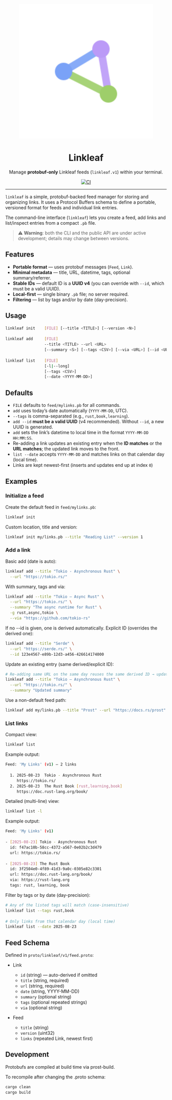 <p align="center">
  <picture>
    <source media="(prefers-color-scheme: dark)" srcset="logo-monochrome.svg">
    <img alt="Linkleaf" src="logo.svg" width="420">
  </picture>
</p>

<h1 align="center">Linkleaf</h1>

<p align="center">
  Manage <strong>protobuf-only</strong> Linkleaf feeds (<code>linkleaf.v1</code>) within your terminal.
</p>

<p align="center">
  <a href="https://github.com/doriancodes/linkleaf/actions/workflows/ci.yml">
    <img alt="CI" src="https://github.com/doriancodes/linkleaf/actions/workflows/ci.yml/badge.svg">
  </a>
</p>

---

`linkleaf` is a simple, protobuf-backed feed manager for storing and organizing links.
It uses a Protocol Buffers schema to define a portable, versioned format for feeds and individual link entries.

The command-line interface (`linkleaf`) lets you create a feed, add links and list/inspect entries from a compact `.pb` file.

> ⚠️ **Warning**: both the CLI and the public API are under active development; details may change between versions.


## Features

- **Portable format** — uses protobuf messages (`Feed`, `Link`).
- **Minimal metadata** — title, URL, datetime, tags, optional summary/referrer.
- **Stable IDs** — default ID is a **UUID v4** (you can override with `--id`, which must be a valid UUID).
- **Local-first** — single binary `.pb` file; no server required.
- **Filtering** — list by tags and/or by date (day-precision).

## Usage

```bash
linkleaf init    [FILE] [--title <TITLE>] [--version <N>]

linkleaf add     [FILE]
                 --title <TITLE> --url <URL>
                 [--summary <S>] [--tags <CSV>] [--via <URL>] [--id <UUID>]

linkleaf list    [FILE]
                 [-l|--long]
                 [--tags <CSV>]
                 [--date <YYYY-MM-DD>]
```

## Defaults
- `FILE` defaults to `feed/mylinks.pb` for all commands.
- `add` uses today’s date automatically (`YYYY-MM-DD`, UTC).
- `--tags` is comma-separated (e.g., `rust,book,learning`).
- `add --id` **must be a valid UUID** (v4 recommended). Without `--id`, a new UUID is generated.
- `add` sets the link’s datetime to local time in the format `YYYY-MM-DD HH:MM:SS`.
- Re-adding a link updates an existing entry when the **ID matches** or the **URL matches**; the updated link moves to the front.
- `list --date` accepts `YYYY-MM-DD` and matches links on that calendar day (local time).
- Links are kept newest-first (inserts and updates end up at index `0`)

## Examples
### Initialize a feed
Create the default feed in `feed/mylinks.pb`:
```bash
linkleaf init
```
Custom location, title and version:
```bash
linkleaf init my/links.pb --title "Reading List" --version 1
```

### Add a link
Basic add (date is auto):

```bash
linkleaf add --title "Tokio - Asynchronous Rust" \
  --url "https://tokio.rs/"
```

With summary, tags and via:

```bash
linkleaf add --title "Tokio — Async Rust" \
  --url "https://tokio.rs/" \
  --summary "The async runtime for Rust" \
  -g rust,async,tokio \
  --via "https://github.com/tokio-rs"
```
If no --id is given, one is derived automatically.
Explicit ID (overrides the derived one):

```bash
linkleaf add --title "Serde" \
  --url "https://serde.rs/" \
  --id 123e4567-e89b-12d3-a456-426614174000
```
Update an existing entry (same derived/explicit ID):

```bash
# Re-adding same URL on the same day reuses the same derived ID → updates fields
linkleaf add --title "Tokio — Asynchronous Rust" \
  --url "https://tokio.rs/" \
  --summary "Updated summary"
```
Use a non-default feed path:
```bash
linkleaf add my/links.pb --title "Prost" --url "https://docs.rs/prost"
```

### List links
Compact view:
```bash
linkleaf list
```
Example output:

```bash
Feed: 'My Links' (v1) — 2 links

  1. 2025-08-23  Tokio - Asynchronous Rust
     https://tokio.rs/
  2. 2025-08-23  The Rust Book [rust,learning,book]
     https://doc.rust-lang.org/book/
```
Detailed (multi-line) view:

```bash
linkleaf list -l
```
Example output:

```bash
Feed: 'My Links' (v1)

- [2025-08-23] Tokio - Asynchronous Rust
  id: f47ac10b-58cc-4372-a567-0e02b2c3d479
  url: https://tokio.rs/

- [2025-08-23] The Rust Book
  id: 3f2504e0-4f89-41d3-9a0c-0305e82c3301
  url: https://doc.rust-lang.org/book/
  via: https://rust-lang.org
  tags: rust, learning, book
```
Filter by tags or by date (day-precision):
```bash
# Any of the listed tags will match (case-insensitive)
linkleaf list --tags rust,book

# Only links from that calendar day (local time)
linkleaf list --date 2025-08-23
```

## Feed Schema

Defined in `proto/linkleaf/v1/feed.proto`:

- Link
  - `id` (string) — auto-derived if omitted
  - `title` (string, required)
  - `url` (string, required)
  - `date` (string, YYYY-MM-DD)
  - `summary` (optional string)
  - `tags` (optional repeated strings)
  - `via` (optional string)

- Feed
  - `title` (string)
  - `version` (uint32)
  - `links` (repeated Link, newest first)

## Development

Protobufs are compiled at build time via prost-build.

To recompile after changing the .proto schema:

```bash
cargo clean
cargo build
```
